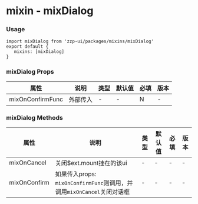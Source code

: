 # mixin - mixDialog

### Usage
```
import mixDialog from 'zzp-ui/packages/mixins/mixDialog'
export default {
   mixins: [mixDialog]
}
```

### mixDialog Props 

| 属性 | 说明 | 类型 | 默认值 | 必填 | 版本 |
| ---- | ---- | ---- | ---- | ---- | ---- |
| mixOnConfirmFunc | 外部传入 | - | - | N | - |

### mixDialog Methods 

| 属性 | 说明 | 类型 | 默认值 | 必填 | 版本 |
| ---- | ---- | ---- | ---- | ---- | ---- |
| mixOnCancel | 关闭$ext.mount挂在的该ui | - | - | - | - |
| mixOnConfirm | 如果传入props: `mixOnConfirmFunc`则调用，并调用`mixOnCancel`关闭对话框 | - | - | - | - |
